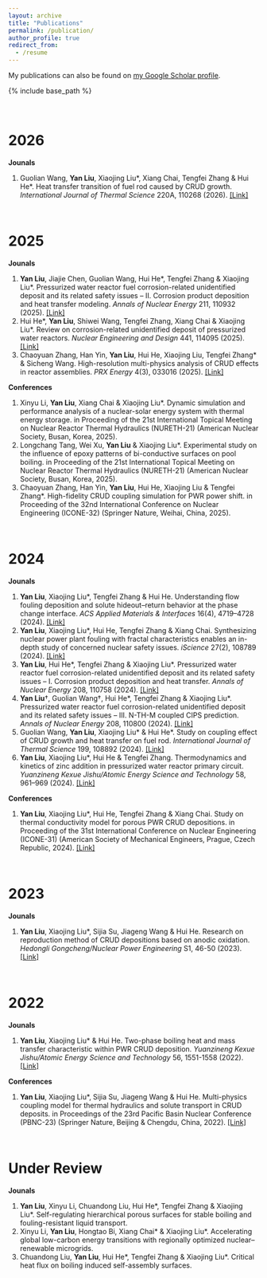 ```yaml
---
layout: archive
title: "Publications"
permalink: /publication/
author_profile: true
redirect_from:
  - /resume
---
```


<div class="wordwrap">My publications can also be found on <a href="{{ site.author.googlescholar }}">my Google Scholar profile</a>.</div>


{% include base_path %}

<div style="height: 1.5em;"></div>

2026
===
**Jounals**
1. Guolian Wang, **Yan Liu**, Xiaojing Liu\*, Xiang Chai, Tengfei Zhang & Hui He\*. Heat transfer transition of fuel rod caused by CRUD growth. *International Journal of Thermal Science* 220A, 110268 (2026). [[Link]](https://www.sciencedirect.com/science/article/pii/S1290072925005915)

<div style="height: 1.0em;"></div>

2025
===
**Jounals**
1. **Yan Liu**, Jiajie Chen, Guolian Wang, Hui He\*, Tengfei Zhang & Xiaojing Liu\*. Pressurized water reactor fuel corrosion-related unidentified deposit and its related safety issues – II. Corrosion product deposition and heat transfer modeling. *Annals of Nuclear Energy* 211, 110932 (2025). [[Link]](https://www.sciencedirect.com/science/article/pii/S0306454924005954)
2. Hui He\*, **Yan Liu**, Shiwei Wang, Tengfei Zhang, Xiang Chai & Xiaojing Liu\*. Review on corrosion-related unidentified deposit of pressurized water reactors. *Nuclear Engineering and Design* 441, 114095 (2025). [[Link]](https://www.sciencedirect.com/science/article/pii/S0029549325002729)
3. Chaoyuan Zhang, Han Yin, **Yan Liu**, Hui He, Xiaojing Liu, Tengfei Zhang\* & Sicheng Wang. High-resolution multi-physics analysis of CRUD effects in reactor assemblies. *PRX Energy* 4(3), 033016 (2025). [[Link]](https://link.aps.org/doi/10.1103/nqhj-dppn)
   
**Conferences**
1. Xinyu Li, **Yan Liu**, Xiang Chai & Xiaojing Liu\*. Dynamic simulation and performance analysis of a nuclear-solar energy system with thermal energy storage. in Proceeding of the 21st International Topical Meeting on Nuclear Reactor Thermal Hydraulics (NURETH-21) (American Nuclear Society, Busan, Korea, 2025).
2. Longchang Tang, Wei Xu, **Yan Liu** & Xiaojing Liu\*. Experimental study on the influence of epoxy patterns of bi-conductive surfaces on pool boiling. in Proceeding of the 21st International Topical Meeting on Nuclear Reactor Thermal Hydraulics (NURETH-21) (American Nuclear Society, Busan, Korea, 2025).
3. Chaoyuan Zhang, Han Yin, **Yan Liu**, Hui He, Xiaojing Liu & Tengfei Zhang\*. High-fidelity CRUD coupling simulation for PWR power shift. in Proceeding of the 32nd International Conference on Nuclear Engineering (ICONE-32) (Springer Nature, Weihai, China, 2025).

<div style="height: 1.0em;"></div>

2024
===
**Jounals**
1. **Yan Liu**, Xiaojing Liu\*, Tengfei Zhang & Hui He. Understanding flow fouling deposition and solute hideout–return behavior at the phase change interface. *ACS Applied Materials & Interfaces* 16(4), 4719–4728 (2024). [[Link]](https://pubs.acs.org/doi/10.1021/acsami.3c16345)
2. **Yan Liu**, Xiaojing Liu\*, Hui He, Tengfei Zhang & Xiang Chai. Synthesizing nuclear power plant fouling with fractal characteristics enables an in-depth study of concerned nuclear safety issues. *iScience* 27(2), 108789 (2024). [[Link]](https://www.cell.com/iscience/abstract/S2589-0042(24)00010-5)
3. **Yan Liu**, Hui He\*, Tengfei Zhang & Xiaojing Liu\*. Pressurized water reactor fuel corrosion-related unidentified deposit and its related safety issues – I. Corrosion product deposition and heat transfer. *Annals of Nuclear Energy* 208, 110758 (2024). [[Link]](https://www.sciencedirect.com/science/article/pii/S0306454924004213)
4. **Yan Liu**†, Guolian Wang†, Hui He\*, Tengfei Zhang & Xiaojing Liu\*. Pressurized water reactor fuel corrosion-related unidentified deposit and its related safety issues – III. N-TH-M coupled CIPS prediction. *Annals of Nuclear Energy* 208, 110800 (2024). [[Link]](https://www.sciencedirect.com/science/article/pii/S0306454924004638)
5. Guolian Wang, **Yan Liu**, Xiaojing Liu\* & Hui He\*. Study on coupling effect of CRUD growth and heat transfer on fuel rod. *International Journal of Thermal Science* 199, 108892 (2024). [[Link]](https://www.sciencedirect.com/science/article/pii/S1290072924000140)
6. **Yan Liu**, Xiaojing Liu\*, Hui He & Tengfei Zhang. Thermodynamics and kinetics of zinc addition in pressurized water reactor primary circuit. *Yuanzineng Kexue Jishu/Atomic Energy Science and Technology* 58, 961–969 (2024). [[Link]](https://yznkxjs.xml-journal.net/en/article/id/a4fc5db1-8bc5-4acf-88b2-eaa9ddf59182)
   
**Conferences**
1. **Yan Liu**, Xiaojing Liu\*, Hui He, Tengfei Zhang & Xiang Chai. Study on thermal conductivity model for porous PWR CRUD depositions. in Proceeding of the 31st International Conference on Nuclear Engineering (ICONE-31) (American Society of Mechanical Engineers, Prague, Czech Republic, 2024). [[Link]](https://dx.doi.org/10.1115/ICONE31-134562)

<div style="height: 1.0em;"></div>

2023
===
**Jounals**
1. **Yan Liu**, Xiaojing Liu\*, Sijia Su, Jiageng Wang & Hui He. Research on reproduction method of CRUD depositions based on anodic oxidation. *Hedongli Gongcheng/Nuclear Power Engineering* S1, 46-50 (2023). [[Link]](https://hdlgc.xml-journal.net/en/article/doi/10.13832/j.jnpe.2023.S1.0046)
<div style="height: 1.0em;"></div>

2022
===
**Jounals**
1. **Yan Liu**, Xiaojing Liu\* & Hui He. Two-phase boiling heat and mass transfer characteristic within PWR CRUD deposition. *Yuanzineng Kexue Jishu/Atomic Energy Science and Technology* 56, 1551-1558 (2022). [[Link]](https://yznkxjs.xml-journal.net/en/article/doi/10.7538/yzk.2022.youxian.0391)
   
**Conferences**
1. **Yan Liu**, Xiaojing Liu\*, Sijia Su, Jiageng Wang & Hui He. Multi-physics coupling model for thermal hydraulics and solute transport in CRUD deposits. in Proceedings of the 23rd Pacific Basin Nuclear Conference (PBNC-23) (Springer Nature, Beijing & Chengdu, China, 2022). [[Link]](https://link.springer.com/chapter/10.1007/978-981-99-1023-6_35)

<div style="height: 1.0em;"></div>

Under Review
===
**Jounals**
1. **Yan Liu**, Xinyu Li, Chuandong Liu, Hui He\*, Tengfei Zhang & Xiaojing Liu\*. Self-regulating hierarchical porous surfaces for stable boiling and fouling-resistant liquid transport.
2. Xinyu Li, **Yan Liu**, Hongtao Bi, Xiang Chai\* & Xiaojing Liu\*. Accelerating global low-carbon energy transitions with regionally optimized nuclear–renewable microgrids.
3. Chuandong Liu, **Yan Liu**, Hui He\*, Tengfei Zhang & Xiaojing Liu\*. Critical heat flux on boiling induced self-assembly surfaces.

<div style="height: 1.0em;"></div>
